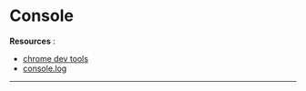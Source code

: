 # Console

**Resources** :

- [chrome dev tools](https://developer.chrome.com/docs/devtools/overview/)
- [console.log](https://developer.mozilla.org/en-US/docs/Web/API/Console/log)

----
